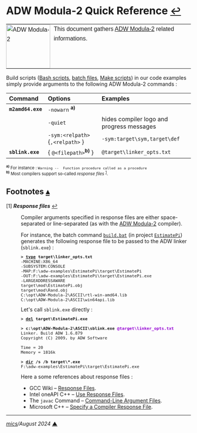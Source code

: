 # <span id="top">ADW Modula-2 Quick Reference</span> <span style="font-size:90%;">[↩](README.md#top)</span>

<table style="font-family:Helvetica,Arial;line-height:1.6;">
  <tr>
  <td style="border:0;padding:0 10px 0 0;;min-width:120px;"><a href="https://www.modula2.org/adwm2/"><img src="docs/imagess/m2.svg" width="120" alt="ADW Modula-2"/></a></td>
  <td style="border:0;padding:0;vertical-align:text-top;">This document gathers <a href="https://www.modula2.org/adwm2/" rel="external">ADW Modula-2</a> related informations.
  </td>
  </tr>
</table>

Build scripts (<a href="https://cloudblogs.microsoft.com/opensource/2023/02/21/introducing-bash-for-beginners/" rel="external">Bash scripts</a>, <a href="https://en.wikibooks.org/wiki/Windows_Batch_Scripting" rel="external">batch files</a>, <a href="https://makefiletutorial.com/" rel="external">Make scripts</a>) in our code examples simply provide arguments to the following ADW Modula-2 commands :

| Command           | Options                          | Examples |
|:------------------|:---------------------------------|:---------|
| **`m2amd64.exe`** | `-nowarn` <sup><b>a)</b></sup>   | |
|                   | `-quiet`                         | hides compiler logo and progress messages |
|                   | `-sym:<relpath>` {`,<relpath>` } | `-sym:target\sym,target\def` |
| **`sblink.exe`**  | { `@<filepath>`<sup><b>b)</b></sup> }                | `@target\linker_opts.txt`| 
<div style="font-size:80%;">
<sup><b>a)</b></sup> For instance : <code>Warning --  Function procedure called as a procedure</code><br/>
<sup><b>b)</b></sup> Most compilers support so-called <i>response files</i> <sup id="anchor_01"><a href="#footnote_01">1</a></sup>.
</div>

<!--=======================================================================-->

## <span id="footnotes">Footnotes</span> [**&#x25B4;**](#top)

<span id="footnote_01">[1]</span> ***Response files*** [↩](#anchor_01)

<dl><dd>
<p>Compiler arguments specified in response files are either space-separated or line-separated (as with the <a href="https://www.modula2.org/adwm2/">ADW Modula-2</a> compiler).</p>
For instance, the batch command <a href="./adw-examples/EstimatePi/build.bat"><code>build.bat</code></a> (in project <a href="./adw-examples/EstimatePi/"><code>EstimatePi</code></a>) generates the following response file to be passed to the ADW linker  (<code>sblink.exe</code>) :
<pre style="font-size:80%;">
<b>&gt; <a href="https://learn.microsoft.com/en-us/windows-server/administration/windows-commands/type" rel="external">type</a> target\linker_opts.txt</b>
-MACHINE:X86_64
-SUBSYSTEM:CONSOLE
-MAP:F:\adw-examples\EstimatePi\target\EstimatePi
-OUT:F:\adw-examples\EstimatePi\target\EstimatePi.exe
-LARGEADDRESSAWARE
target\mod\EstimatePi.obj
target\mod\Rand.obj
C:\opt\ADW-Modula-2\ASCII\rtl-win-amd64.lib
C:\opt\ADW-Modula-2\ASCII\win64api.lib
</pre>
Let's call <code>sblink.exe</code> directly :
<pre style="font-size:80%;">
<b>&gt; <a href="https://learn.microsoft.com/fr-fr/windows-server/administration/windows-commands/del" rel="external">del</a> target\EstimatePi.exe</b>
&nbsp;
<b>&gt; c:\opt\ADW-Modula-2\ASCII\sblink.exe <span style="color:darkviolet;">@target\linker_opts.txt</span></b>
Linker. Build ADW 1.6.879
Copyright (C) 2009, by ADW Software
&nbsp;
Time = 20
Memory = 1816k
&nbsp;
<b>&gt; <a href="https://learn.microsoft.com/fr-fr/windows-server/administration/windows-commands/dir" rel="external">dir</a> /s /b target\*.exe</b>
F:\adw-examples\EstimatePi\target\EstimatePi.exe
</pre>
</dd>
<dd>
Here a some references about response files :
<ul style="">
<li>GCC Wiki &ndash; <a href="https://gcc.gnu.org/wiki/Response_Files">Response Files</a>.</li>
<li>Intel oneAPI C++ &ndash; <a href="https://www.intel.com/content/www/us/en/docs/dpcpp-cpp-compiler/developer-guide-reference/2023-0/use-response-files.html">Use Response Files</a>.</li>
<li>The <code>javac</code> Command &ndash; <a href="https://docs.oracle.com/en/java/javase/17/docs/specs/man/javac.html#command-line-argument-files" rel="external">Command-Line Argument Files</a>.</li>
<li>Microsoft C++ &ndash; <a href="https://learn.microsoft.com/en-us/cpp/build/reference/at-specify-a-compiler-response-file">Specify a Compiler Response File</a>.</li>
</ul>
</dd></dl>

***

*[mics](https://lampwww.epfl.ch/~michelou/)/August 2024* [**&#9650;**](#top)  <!-- February 2023 -->

<span id="bottom">&nbsp;</span>

<!-- href links -->
